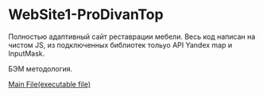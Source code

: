 # WebSite1-ProDivanTop
Полностью адаптивный сайт реставрации мебели.
Весь код написан на чистом JS, из подключенных библиотек тольуо API Yandex map и InputMask.

БЭМ методология.

[Main File(executable file)](https://vadimvoronin3831.github.io/WebSite1-ProDivanTop/)
